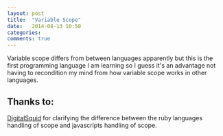 ```yaml
---
layout: post
title:  "Variable Scope"
date:   2014-08-13 10:50
categories: 
comments: true
---
```


Variable scope differs from between languages apparently but this is the first programming language I am learning so I guess it's an advantage not having to recondition my mind from how variable scope works in other languages.



<h2>Thanks to:</h2>
<a href="http://www.digitalsquid.net/#/hello">DigitalSquid</a> for clarifying the difference between the ruby languages handling of scope and javascripts handling of scope.